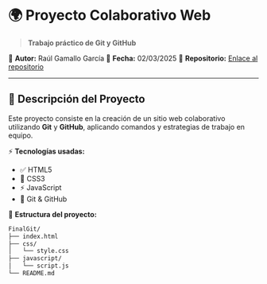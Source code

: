 # 🌍 Proyecto Colaborativo Web  
> **Trabajo práctico de Git y GitHub**  

📌 **Autor:** Raúl Gamallo García 
📅 **Fecha:** 02/03/2025 
📁 **Repositorio:** [Enlace al repositorio](https://github.com/raulgamallo/FinalGit)  

---

## 📖 Descripción del Proyecto  
Este proyecto consiste en la creación de un sitio web colaborativo utilizando **Git** y **GitHub**, aplicando comandos y estrategias de trabajo en equipo.  

⚡ **Tecnologías usadas:**  
- ✅ HTML5  
- 🎨 CSS3  
- ⚡ JavaScript  
- 🔀 Git & GitHub  

📂 **Estructura del proyecto:**  
```bash
FinalGit/
├── index.html
├── css/
│   └── style.css
├── javascript/
│   └── script.js
└── README.md
